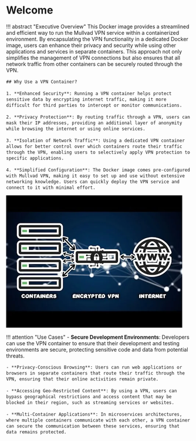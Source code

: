 # Welcome

!!! abstract "Executive Overview"
    This Docker image provides a streamlined and efficient way to run the Mullvad VPN service within a containerized environment. By encapsulating the VPN functionality in a dedicated Docker image, users can enhance their privacy and security while using other applications and services in separate containers. This approach not only simplifies the management of VPN connections but also ensures that all network traffic from other containers can be securely routed through the VPN.

    ## Why Use a VPN Container?

    1. **Enhanced Security**: Running a VPN container helps protect sensitive data by encrypting internet traffic, making it more difficult for third parties to intercept or monitor communications.

    2. **Privacy Protection**: By routing traffic through a VPN, users can mask their IP addresses, providing an additional layer of anonymity while browsing the internet or using online services.

    3. **Isolation of Network Traffic**: Using a dedicated VPN container allows for better control over which containers route their traffic through the VPN, enabling users to selectively apply VPN protection to specific applications.

    4. **Simplified Configuration**: The Docker image comes pre-configured with Mullvad VPN, making it easy to set up and use without extensive networking knowledge. Users can quickly deploy the VPN service and connect to it with minimal effort.


![image](static/images/docker-vpn.webp)

!!! attention "Use Cases"
    - **Secure Development Environments**: Developers can use the VPN container to ensure that their development and testing environments are secure, protecting sensitive code and data from potential threats.

    - **Privacy-Conscious Browsing**: Users can run web applications or browsers in separate containers that route their traffic through the VPN, ensuring that their online activities remain private.

    - **Accessing Geo-Restricted Content**: By using a VPN, users can bypass geographical restrictions and access content that may be blocked in their region, such as streaming services or websites.

    - **Multi-Container Applications**: In microservices architectures, where multiple containers communicate with each other, a VPN container can secure the communication between these services, ensuring that data remains protected.
